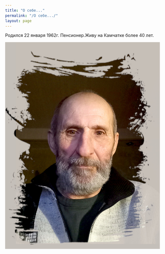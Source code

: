 ```yaml
---
title: "О себе..."
permalink: "/О себе.../"
layout: page
---
```


Родился 22 января 1962г.
Пенсионер.Живу на Камчатке более 40 лет.

![](/assets/img/20241204-2_1.jpg)
